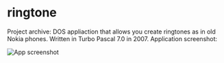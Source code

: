 ringtone
========

Project archive: DOS appliaction that allows you create ringtones as in old Nokia phones.
Written in Turbo Pascal 7.0 in 2007. Application screenshot:

![](http://files.wojs.pl/index.php/a95787ce-e4d9-11e8-a463-e83935af80c7/dzwonek.png "App screenshot")


